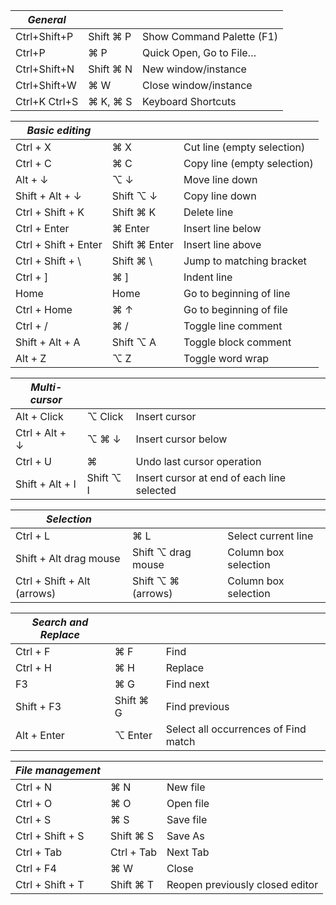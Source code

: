 
| *General*                                           ||| 
| --------------|-----------|---------------------------|
| Ctrl+Shift+P  | Shift ⌘ P | Show Command Palette (F1) |
| Ctrl+P        | ⌘ P       | Quick Open, Go to File…   |
| Ctrl+Shift+N  | Shift ⌘ N | New window/instance       |
| Ctrl+Shift+W  | ⌘ W       | Close window/instance     |
| Ctrl+K Ctrl+S | ⌘ K, ⌘ S  | Keyboard Shortcuts        |

| *Basic editing*                                                  ||| 
|----------------------|---------------|-----------------------------|
| Ctrl + X             | ⌘ X           | Cut line (empty selection)  |
| Ctrl + C             | ⌘ C           | Copy line (empty selection) |
| Alt + ↓              | ⌥ ↓           | Move line down              |
| Shift + Alt + ↓      | Shift ⌥ ↓     | Copy line down              |
| Ctrl + Shift + K     | Shift ⌘ K     | Delete line                 |
| Ctrl + Enter         | ⌘ Enter       | Insert line below           |
| Ctrl + Shift + Enter | Shift ⌘ Enter | Insert line above           |
| Ctrl + Shift + \     | Shift ⌘ \     | Jump to matching bracket    |
| Ctrl + ]             | ⌘ ]           | Indent line                 |
| Home                 | Home          | Go to beginning of line     |
| Ctrl + Home          | ⌘  ↑          | Go to beginning of file     |
| Ctrl + /             | ⌘ /           | Toggle line comment         |
| Shift + Alt + A      | Shift ⌥ A     | Toggle block comment        |
| Alt + Z              | ⌥ Z           | Toggle word wrap            |

| *Multi-cursor*                                                                  ||| 
|----------------------|---------------|--------------------------------------------|
| Alt + Click          | ⌥ Click       | Insert cursor                              |
| Ctrl + Alt + ↓       | ⌥ ⌘ ↓         | Insert cursor below                        |
| Ctrl + U             | ⌘             | Undo last cursor operation                 |
| Shift + Alt + I      | Shift ⌥ I     | Insert cursor at end of each line selected |

| *Selection*                                                          ||| 
|----------------------------|--------------------|----------------------|
| Ctrl + L                   | ⌘ L                | Select current line  |
| Shift + Alt drag mouse     | Shift ⌥ drag mouse | Column box selection |
| Ctrl + Shift + Alt (arrows)| Shift ⌥ ⌘ (arrows) | Column box selection |

| *Search and Replace*                                         ||| 
|-------------|-----------|--------------------------------------|
| Ctrl + F    | ⌘ F       | Find                                 |
| Ctrl + H    | ⌘ H       | Replace                              |
| F3          | ⌘ G       | Find next                            |
| Shift + F3  | Shift ⌘ G | Find previous                        |
| Alt + Enter | ⌥ Enter   | Select all occurrences of Find match |

| *File management*                                         ||| 
|------------------|------------|--------------------------------------|
| Ctrl + N         | ⌘ N        | New file                             |
| Ctrl + O         | ⌘ O        | Open file                            |
| Ctrl + S         | ⌘ S        | Save file                            |
| Ctrl + Shift + S | Shift ⌘ S  | Save As                              |
| Ctrl + Tab       | Ctrl + Tab | Next Tab                             |
| Ctrl + F4        | ⌘ W        | Close                                |
| Ctrl + Shift + T | Shift ⌘ T  | Reopen previously closed editor      |
